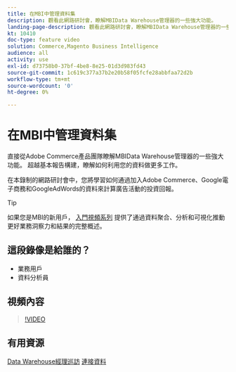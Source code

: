 ```yaml
---
title: 在MBI中管理資料集
description: 觀看此網路研討會，瞭解MBIData Warehouse管理器的一些強大功能。
landing-page-description: 觀看此網路研討會，瞭解MBIData Warehouse管理器的一些強大功能。
kt: 10410
doc-type: feature video
solution: Commerce,Magento Business Intelligence
audience: all
activity: use
exl-id: d73758b0-37bf-4be8-8e25-01d3d983fd43
source-git-commit: 1c619c377a37b2e20b58f05fcfe28abbfaa72d2b
workflow-type: tm+mt
source-wordcount: '0'
ht-degree: 0%

---
```


# 在MBI中管理資料集

直接從Adobe Commerce產品團隊瞭解MBIData Warehouse管理器的一些強大功能。 超越基本報告構建，瞭解如何利用您的資料做更多工作。

在本錄制的網路研討會中，您將學習如何通過加入Adobe Commerce、Google電子商務和GoogleAdWords的資料來計算廣告活動的投資回報。

>[!TIP]
>
>如果您是MBI的新用戶， [入門視頻系列](./../1-overview.md) 提供了通過資料聚合、分析和可視化推動更好業務洞察力和結果的完整概述。

## 這段錄像是給誰的？

- 業務用戶
- 資料分析員

## 視頻內容

>[!VIDEO](https://video.tv.adobe.com/v/342497?quality=12&learn=on)

## 有用資源

[Data Warehouse經理巡訪](https://docs.magento.com/mbi/data-analyst/data-warehouse-mgr/tour-dwm.html)
[連接資料](https://docs.magento.com/mbi/data-analyst/importing-data/connecting-data/connecting-data.html)
